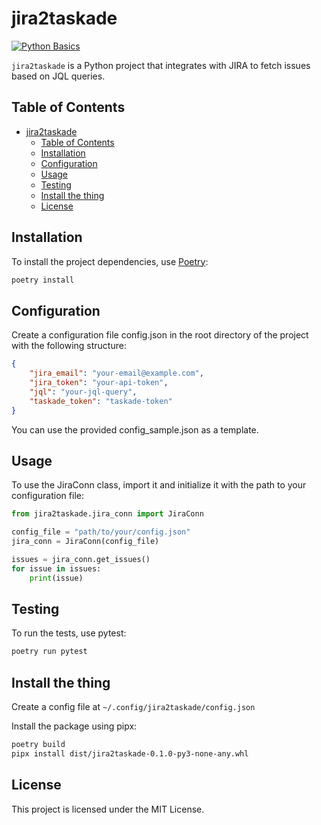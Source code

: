 # jira2taskade

[![Python Basics](https://github.com/Bass-03/jira2taskate/actions/workflows/python-app.yml/badge.svg)](https://github.com/Bass-03/jira2taskate/actions/workflows/python-app.yml)

`jira2taskade` is a Python project that integrates with JIRA to fetch issues based on JQL queries.

## Table of Contents

- [jira2taskade](#jira2taskade)
  - [Table of Contents](#table-of-contents)
  - [Installation](#installation)
  - [Configuration](#configuration)
  - [Usage](#usage)
  - [Testing](#testing)
  - [Install the thing](#install-the-thing)
  - [License](#license)

## Installation

To install the project dependencies, use [Poetry](https://python-poetry.org/):

``` bash
poetry install
```

## Configuration

Create a configuration file config.json in the root directory of the project with the following structure:

``` json
{
    "jira_email": "your-email@example.com",
    "jira_token": "your-api-token",
    "jql": "your-jql-query",
    "taskade_token": "taskade-token"
}
```

You can use the provided config_sample.json as a template.

## Usage

To use the JiraConn class, import it and initialize it with the path to your configuration file:

``` python
from jira2taskade.jira_conn import JiraConn

config_file = "path/to/your/config.json"
jira_conn = JiraConn(config_file)

issues = jira_conn.get_issues()
for issue in issues:
    print(issue)
```

## Testing

To run the tests, use pytest:

``` bash
poetry run pytest
```

## Install the thing

Create a config file at `~/.config/jira2taskade/config.json`

Install the package using pipx:

``` bash
poetry build
pipx install dist/jira2taskade-0.1.0-py3-none-any.whl

```

## License

This project is licensed under the MIT License.
